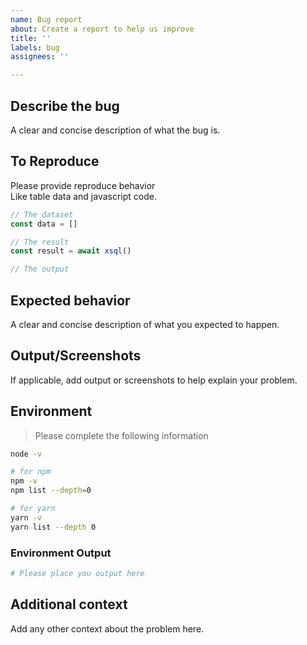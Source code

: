 ```yaml
---
name: Bug report
about: Create a report to help us improve
title: ''
labels: bug
assignees: ''

---
```


## Describe the bug
A clear and concise description of what the bug is.

## To Reproduce
Please provide reproduce behavior\
Like table data and javascript code.
```js
// The dataset
const data = []

// The result
const result = await xsql()

// The output
```

## Expected behavior
A clear and concise description of what you expected to happen.

## Output/Screenshots
If applicable, add output or screenshots to help explain your problem.

## Environment
> Please complete the following information
```sh
node -v

# for npm
npm -v
npm list --depth=0

# for yarn
yarn -v
yarn list --depth 0
```
### Environment Output
```sh
# Please place you output here

```

## Additional context
Add any other context about the problem here.
